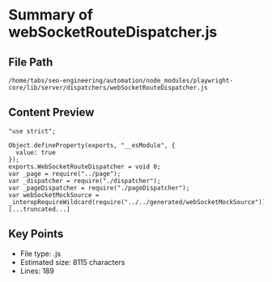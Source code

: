 # Summary of webSocketRouteDispatcher.js
  
## File Path
`/home/tabs/seo-engineering/automation/node_modules/playwright-core/lib/server/dispatchers/webSocketRouteDispatcher.js`

## Content Preview
```
"use strict";

Object.defineProperty(exports, "__esModule", {
  value: true
});
exports.WebSocketRouteDispatcher = void 0;
var _page = require("../page");
var _dispatcher = require("./dispatcher");
var _pageDispatcher = require("./pageDispatcher");
var webSocketMockSource = _interopRequireWildcard(require("../../generated/webSocketMockSource"));
[...truncated...]
```

## Key Points
- File type: .js
- Estimated size: 8115 characters
- Lines: 189
